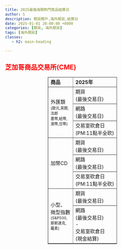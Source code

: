 ```yaml
---
title: 2025最強海期熱門商品結算日
author: S
description: 期貨開戶,海外期貨,結算日
date: 2025-01-01 20:00:00 +0800
categories: [期貨, 海外期貨]
tags: [海外期貨]
classes:
   - h2: main-heading

---
```



## <strong style="color:red">芝加哥商品交易所(CME)</strong>



<table border="1" class="h_table fr-table-collapse fr-slide-table"
    style="margin: 0px auto; word-break: keep-all; width: 45%;">
    <thead>
         <tr class="tname_red">
            <td>
                <strong class="bold"><span style="">商品</span></strong>
            </td>
            <td style="">
                <span style=""><strong class="bold">2025年</strong></span>
            </td>
            <td style= "">
                <span style=""><strong class="bold">1月</strong></span>
            </td>
            <td style="">
                <span style=""><strong class="bold">2月</strong></span>
            </td>
            <td style="">
                <span style=""><strong class="bold">3月</strong></span>
            </td>
            <td style="">
                <span style=""><strong class="bold">4月</strong></span>
            </td>
            <td style="">
                <span style=""><strong class="bold">5月</strong></span>
            </td>
            <td style="">
                <span style=""><strong class="bold">6月</strong></span>
            </td>
            <td>
                <span style=""><strong class="bold">7月</strong></span>
            </td>
            <td>
                <span style=""><strong class="bold">8月</strong></span>
            </td>
            <td style="">
                <span style=""><strong class="bold">9月</strong></span>
            </td>
            <td style="">
                <span style=""><strong class="bold">10月</strong></span>
            </td>
            <td style="">
                <span style=""><strong class="bold">11月</strong></span>
            </td>
            <td style="">
                <span style=""><strong class="bold">12月</strong></span>
            </td>
        </tr>
    </thead>
    <tbody>
        <tr>
            <td rowspan="3">外匯類
                <br>
                <span style="font-size:12px">(歐元,英鎊,法郎</span>
                <br>
                 <span style="font-size:12px">墨幣,紐幣,澳幣,日幣)</span>
            </td>
            <td>期貨
                <br>(最後交易日)
            </td>
            <td><br></td>
            <td><br></td>
            <td>3/17</td>
            <td><br></td>
            <td><br></td>
            <td>6/16</td>
            <td><br></td>
            <td><br></td>
            <td>9/15</td>
            <td><br></td>
            <td><br></td>
            <td>12/15</td>
        </tr>
         <tr>
            <td>網路
                <br>(最後交易日)
            </td>
            <td><br></td>
            <td><br></td>
            <td>3/13</td>
            <td><br></td>
            <td><br></td>
            <td>6/12</td>
            <td><br></td>
            <td><br></td>
            <td>9/11</td>
            <td><br></td>
            <td><br></td>
            <td>12/11</td>
        </tr>
        <tr class="tname_redOpacity">
            <td>
                交易室砍倉日
                <br>(PM:11點半全砍)
            </td>
            <td><br></td>
            <td><br></td>
            <td>3/14</td>
            <td><br></td>
            <td><br></td>
            <td>6/13</td>
            <td><br></td>
            <td><br></td>
            <td>9/12</td>
            <td><br></td>
            <td><br></td>
            <td>12/12</td>
        </tr>
        <tr>
            <td rowspan="3" style=" vertical-align: middle;">
                <p><span>加幣CD</span></p>
            </td>
            <td><span>期貨</span>
                <br><span>(最後交易日)</span>
            </td>
            <td><br></td>
            <td><br></td>
            <td>3/17</td>
            <td><br></td>
            <td><br></td>
            <td>6/16</td>
            <td><br></td>
            <td><br></td>
            <td>9/15</td>
            <td><br></td>
            <td><br></td>
            <td>12/15</td>
        </tr>
        <tr>
            <td>網路
                <br>(最後交易日)
            </td>
            <td><br></td>
            <td><br></td>
            <td>3/13</td>
            <td><br></td>
            <td><br></td>
            <td>6/12</td>
            <td><br></td>
            <td><br></td>
            <td>9/11</td>
            <td><br></td>
            <td><br></td>
            <td>12/11</td>
        </tr>
        <tr class="tname_redOpacity">
            <td>
                交易室砍倉日
                <br>(PM:11點半全砍)
            </td>
            <td><br></td>
            <td><br></td>
            <td>3/14</td>
            <td><br></td>
            <td><br></td>
            <td> 6/13</td>
            <td><br></td>
            <td><br></td>
            <td>9/12</td>
            <td><br></td>
            <td><br></td>
            <td>12/12</td>
        </tr>
        <tr>
            <td rowspan="2">
                <p>小型、微型指數
                    <br><span style="font-size:12px">(S&P500,那斯達克,羅素)</span>
                </p>
            </td>
            <td>期貨<br>(最後交易日)</td>
            <td><br></td>
            <td><br></td>
            <td>3/21</td>
            <td><br></td>
            <td><br></td>
            <td>6/20</td>
            <td><br></td>
            <td><br></td>
            <td>9/19</td>
            <td><br></td>
            <td><br></td>
            <td>12/19</td>
        </tr>
        <tr class="tname_redOpacity">
            <td>
                網路
                <br>(最後交易日)
                <br>-
                <br>交易室砍倉日
                <br>(現金結算)
            </td>
            <td><br></td>
            <td><br></td>
            <td>3/21</td>
            <td><br></td>
            <td><br></td>
            <td>6/20</td>
            <td><br></td>
            <td><br></td>
            <td>9/19</td>
            <td><br></td>
            <td><br></td>
            <td>12/19</td>
        </tr>
    </tbody>
</table>

